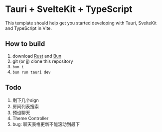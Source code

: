 # Tauri + SvelteKit + TypeScript

This template should help get you started developing with Tauri, SvelteKit and TypeScript in Vite.

## How to build

1. download [Rust](https://rust-lang.org/) and [Bun](https://bun.sh/)
2. git (or jj) clone this repository
3. `bun i`
4. `bun run tauri dev`

## Todo

1. 剩下几个sign
2. 房间列表搜索
3. 预设聊天
4. Theme Controller
5. bug: 聊天表格更新不能滚动到最下

